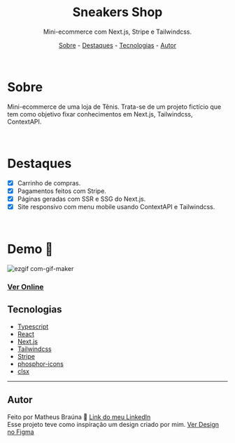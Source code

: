 <div align="center">
  <h1>Sneakers Shop</h1>
</div>

<p align="center">
  Mini-ecommerce com Next.js, Stripe e Tailwindcss.
</p>

<p align="center">
  <a href="#sobre">Sobre</a> -
  <a href="#destaques">Destaques</a> -
  <a href="#tecnologias">Tecnologias</a> -
  <a href="#autor">Autor</a>
</p>

<br>


# Sobre

<p>Mini-ecommerce de uma loja de Tênis. Trata-se de um projeto fictício que tem como objetivo fixar conhecimentos em Next.js, Tailwindcss, ContextAPI.</p>

<br>

# Destaques

- [x] Carrinho de compras.
- [x] Pagamentos feitos com Stripe.
- [x] Páginas geradas com SSR e SSG do Next.js.
- [x] Site responsivo com menu mobile usando ContextAPI e Tailwindcss.

<br>

# Demo 🎥

![ezgif com-gif-maker](https://user-images.githubusercontent.com/91563670/200888735-fe79f715-54d3-4dde-9b6e-7f7f58548752.gif)
<br>
### [Ver Online](https://sneakers-shop-dep.vercel.app)

## Tecnologias

- [Typescript](https://www.typescriptlang.org)
- [React](https://pt-br.reactjs.org)
- [Next.js](https://pt-br.reactjs.org)
- [Tailwindcss](https://tailwindcss.com)
- [Stripe](https://stripe.com/br)
- [phosphor-icons](https://phosphoricons.com)
- [clsx](https://github.com/lukeed/clsx)

---

## Autor

Feito por Matheus Braúna 🚀 [Link do meu LinkedIn](https://www.linkedin.com/in/matheus-brauna)
<br>
Esse projeto teve como inspiração um design criado por mim. [Ver Design no Figma](https://www.figma.com/file/8KEY4qMbyAgb9MTk38P8Sp/Sneakers?node-id=0%3A1)
